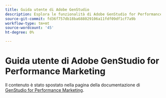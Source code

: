 ```yaml
---
title: Guida utente di Adobe GenStudio
description: Esplora le funzionalità di Adobe GenStudio for Performance Marketing. Scopri come creare rapidamente risorse on-brand, generare varianti e ottimizzare le esperienze.
source-git-commit: fd36f757db18ba688029106a11fdf09df1cf7a9b
workflow-type: tm+mt
source-wordcount: '45'
ht-degree: 0%

---
```


# Guida utente di Adobe GenStudio for Performance Marketing

Il contenuto è stato spostato nella pagina della documentazione di [GenStudio for Performance Marketing](https://experienceleague.adobe.com/it/docs/genstudio-for-performance-marketing).
